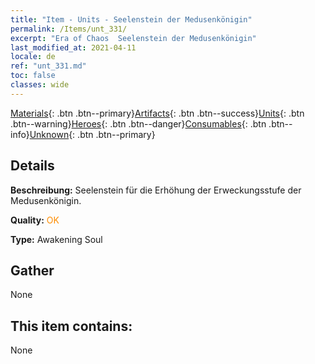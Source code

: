 ```yaml
---
title: "Item - Units - Seelenstein der Medusenkönigin"
permalink: /Items/unt_331/
excerpt: "Era of Chaos  Seelenstein der Medusenkönigin"
last_modified_at: 2021-04-11
locale: de
ref: "unt_331.md"
toc: false
classes: wide
---
```

 [Materials](/de/Items/){: .btn .btn--primary}[Artifacts](/de/Items/Artifacts/){: .btn .btn--success}[Units](/de/Items/Units/){: .btn .btn--warning}[Heroes](/de/Items/Heroes/){: .btn .btn--danger}[Consumables](/de/Items/Consumables/){: .btn .btn--info}[Unknown](/de/Items/Unknown/){: .btn .btn--primary}

## Details
 **Beschreibung:** Seelenstein für die Erhöhung der Erweckungsstufe der Medusenkönigin.

 **Quality:** <span style="color: #FF8C00">OK</span>

 **Type:** Awakening Soul

## Gather

  None

## This item contains:

  None

